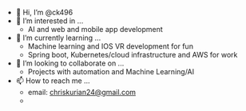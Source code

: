 - 👋 Hi, I’m @ck496
- 👀 I’m interested in ...
  - AI and web and mobile app development 
- 🌱 I’m currently learning ... 
  -  Machine learning and IOS VR development for fun
  -  Spring boot, Kubernetes/cloud infrastructure and AWS for work 
- 💞️ I’m looking to collaborate on ...
  - Projects with automation and Machine Learning/AI  
- 📫 How to reach me ...
  - email: chriskurian24@gmail.com
  - 
<!---
ck496/ck496 is a ✨ special ✨ repository because its `README.md` (this file) appears on your GitHub profile.
You can click the Preview link to take a look at your changes.
--->
